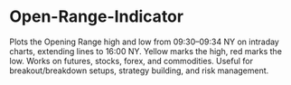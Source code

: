 # Open-Range-Indicator
Plots the Opening Range high and low from 09:30–09:34 NY on intraday charts, extending lines to 16:00 NY. Yellow marks the high, red marks the low. Works on futures, stocks, forex, and commodities. Useful for breakout/breakdown setups, strategy building, and risk management.
